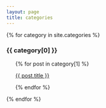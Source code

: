```yaml
---
layout: page
title: categories
---
```


{% for category in site.categories %}
  <h3>{{ category[0] }}</h3>
  <ul>
    {% for post in category[1] %}
      <p><a href="{{ post.url }}">{{ post.title }}</a></p>
    {% endfor %}
  </ul>
{% endfor %}